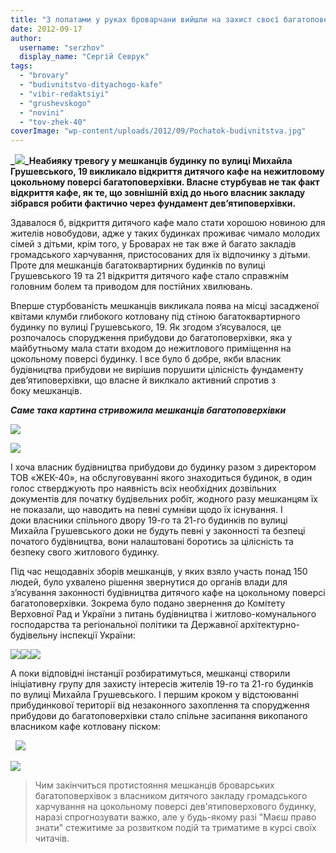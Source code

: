 ```yaml
---
title: "З лопатами у руках броварчани вийшли на захист своєї багатоповерхівки на вул. Грушевського"
date: 2012-09-17
author: 
  username: "serzhov"
  display_name: "Сергій Севрук"
tags: 
  - "brovary"
  - "budivnitstvo-dityachogo-kafe"
  - "vibir-redaktsiyi"
  - "grushevskogo"
  - "novini"
  - "tov-zhek-40"
coverImage: "wp-content/uploads/2012/09/Pochatok-budivnitstva.jpg"
---
```


**_[![](https://mpz.brovary.org/wp-content/uploads/2012/09/Spilniy-dvir-19-ta-21-budinku-po-vul-Grushevskogo.jpg)](https://mpz.brovary.org/wp-content/uploads/2012/09/Spilniy-dvir-19-ta-21-budinku-po-vul-Grushevskogo.jpg)_Неабияку тревогу у мешканців будинку по вулиці Михайла Грушевського, 19 викликало відкриття дитячого кафе на нежитловому цокольному поверсі багатоповерхівки. Власне стурбував не так факт відкриття кафе, як те, що зовнішній вхід до нього власник закладу зібрався робити фактично через фундамент дев’ятиповерхівки.**

Здавалося б, відкриття дитячого кафе мало стати хорошою новиною для жителів новобудови, адже у таких будинках проживає чимало молодих сімей з дітьми, крім того, у Броварах не так вже й багато закладів громадського харчування, пристосованих для їх відпочинку з дітьми. Проте для мешканців багатоквартирних будинків по вулиці Грушевського 19 та 21 відкриття дитячого кафе стало справжнім головним болем та приводом для постійних хвилювань.

Вперше стурбованість мешканців викликала поява на місці засадженої квітами клумби глибокого котловану під стіною багатоквартирного будинку по вулиці Грушевського, 19. Як згодом з’ясувалося, це розпочалось спорудження прибудови до багатоповерхівки, яка у майбутньому мала стати входом до нежитлового приміщення на цокольному поверсі будинку. І все було б добре, якби власник будівництва прибудови не вирішив порушити цілісність фундаменту дев’ятиповерхівки, що власне й виклкало активний спротив з боку мешканців.

_**Саме така картина стривожила мешканців багатоповерхівки**_

[![](https://mpz.brovary.org/wp-content/uploads/2012/09/Pochatok-budivnitstva-pribudovi.jpg)](https://mpz.brovary.org/wp-content/uploads/2012/09/Pochatok-budivnitstva-pribudovi.jpg)

[![](https://mpz.brovary.org/wp-content/uploads/2012/09/Pochatok-budivnitstva.jpg)](https://mpz.brovary.org/wp-content/uploads/2012/09/Pochatok-budivnitstva.jpg)

І хоча власник будівництва прибудови до будинку разом з директором ТОВ «ЖЕК-40», на обслуговуванні якого знаходиться будинок, в один голос стверджують про наявність всіх необхідних дозвільних документів для початку будівельних робіт, жодного разу мешканцям їх не показали, що наводить на певні сумніви щодо їх існування. І доки власники спільного двору 19-го та 21-го будинків по вулиці Михайла Грушевського доки не будуть певні у законності та безпеці початого будівництва, вони налаштовані боротись за цілісність та безпеку свого житлового будинку.

Під час нещодавніх зборів мешканців, у яких взяло участь понад 150 людей, було ухвалено рішення звернутися до органів влади для з’ясування законності будівництва дитячого кафе на цокольному поверсі багатоповерхівки. Зокрема було подано звернення до Комітету Верховної Рад и України з питань будівництва і житлово-комунального господарства та регіональної політики та Державної архітектурно-будівельну інспекції України:

[![](https://mpz.brovary.org/wp-content/uploads/2012/09/Skarga-komitet-u-z-pitan-budivnitstva.jpg)](https://mpz.brovary.org/wp-content/uploads/2012/09/Skarga-komitet-u-z-pitan-budivnitstva.jpg)[![](https://mpz.brovary.org/wp-content/uploads/2012/09/Reyestratsiya-v-VRU.jpg)](https://mpz.brovary.org/wp-content/uploads/2012/09/Reyestratsiya-v-VRU.jpg)[![](https://mpz.brovary.org/wp-content/uploads/2012/09/Skarga-v-DABK1.jpg)](https://mpz.brovary.org/wp-content/uploads/2012/09/Skarga-v-DABK1.jpg)

А поки відповідні інстанції розбиратимуться, мешканці створили ініціативну групу для захисту інтересів жителів 19-го та 21-го будинків по вулиці Михайла Грушевського. І першим кроком у відстоюванні прибудинкової території від незаконного захоплення та спорудження прибудови до багатоповерхівки стало спільне засипання викопаного власником кафе котловану піском:

  [![](https://mpz.brovary.org/wp-content/uploads/2012/09/Meshkantsi-budinku-zasipali-kotlovan-1.jpg)](https://mpz.brovary.org/wp-content/uploads/2012/09/Meshkantsi-budinku-zasipali-kotlovan-1.jpg)

[![](https://mpz.brovary.org/wp-content/uploads/2012/09/Meshkantsi-zasipali-kotlovan-2.jpg)](https://mpz.brovary.org/wp-content/uploads/2012/09/Meshkantsi-zasipali-kotlovan-2.jpg)

> Чим закінчиться протистояння мешканців броварських багатоповерхівок з власником дитячого закладу громадського харчування на цокольному поверсі дев'ятиповерхового будинку, наразі спрогнозувати важко, але у будь-якому разі "Маєш право знати" стежитиме за розвитком подій та триматиме в курсі своїх читачів.
